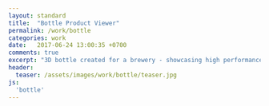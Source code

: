 ```yaml
---
layout: standard
title:  "Bottle Product Viewer"
permalink: /work/bottle
categories: work
date:   2017-06-24 13:00:35 +0700
comments: true
excerpt: "3D bottle created for a brewery - showcasing high performance transparency effects"
header:
  teaser: /assets/images/work/bottle/teaser.jpg
js:
  'bottle'
---
```


<div id="#container">
  <canvas id="canvas" class="fullpage-canvas"></canvas>
</div>

